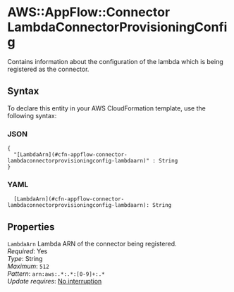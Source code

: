 # AWS::AppFlow::Connector LambdaConnectorProvisioningConfig<a name="aws-properties-appflow-connector-lambdaconnectorprovisioningconfig"></a>

Contains information about the configuration of the lambda which is being registered as the connector\.

## Syntax<a name="aws-properties-appflow-connector-lambdaconnectorprovisioningconfig-syntax"></a>

To declare this entity in your AWS CloudFormation template, use the following syntax:

### JSON<a name="aws-properties-appflow-connector-lambdaconnectorprovisioningconfig-syntax.json"></a>

```
{
  "[LambdaArn](#cfn-appflow-connector-lambdaconnectorprovisioningconfig-lambdaarn)" : String
}
```

### YAML<a name="aws-properties-appflow-connector-lambdaconnectorprovisioningconfig-syntax.yaml"></a>

```
  [LambdaArn](#cfn-appflow-connector-lambdaconnectorprovisioningconfig-lambdaarn): String
```

## Properties<a name="aws-properties-appflow-connector-lambdaconnectorprovisioningconfig-properties"></a>

`LambdaArn`  <a name="cfn-appflow-connector-lambdaconnectorprovisioningconfig-lambdaarn"></a>
Lambda ARN of the connector being registered\.  
*Required*: Yes  
*Type*: String  
*Maximum*: `512`  
*Pattern*: `arn:aws:.*:.*:[0-9]+:.*`  
*Update requires*: [No interruption](https://docs.aws.amazon.com/AWSCloudFormation/latest/UserGuide/using-cfn-updating-stacks-update-behaviors.html#update-no-interrupt)